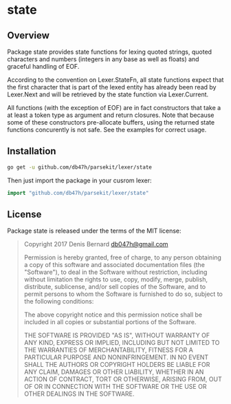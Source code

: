 # state

## Overview

Package state provides state functions for lexing quoted strings,
quoted characters and numbers (integers in any base as well as floats) and
graceful handling of EOF.

According to the convention on Lexer.StateFn, all state functions expect that
the first character that is part of the lexed entity has already been read by
Lexer.Next and will be retrieved by the state function via Lexer.Current.

All functions (with the exception of EOF) are in fact constructors that
take a at least a token type as argument and return closures. Note that
because some of these constructors pre-allocate buffers, using the returned
state functions concurently is not safe. See the examples for correct usage.

## Installation

```bash
go get -u github.com/db47h/parsekit/lexer/state
```

Then just import the package in your cusrom lexer:

```go
import "github.com/db47h/parsekit/lexer/state"
```

## License

Package state is released under the terms of the MIT license:

> Copyright 2017 Denis Bernard <db047h@gmail.com>
>
> Permission is hereby granted, free of charge, to any person obtaining a copy of
> this software and associated documentation files (the "Software"), to deal in
> the Software without restriction, including without limitation the rights to
> use, copy, modify, merge, publish, distribute, sublicense, and/or sell copies of
> the Software, and to permit persons to whom the Software is furnished to do so,
> subject to the following conditions:
>
> The above copyright notice and this permission notice shall be included in all
> copies or substantial portions of the Software.
>
> THE SOFTWARE IS PROVIDED "AS IS", WITHOUT WARRANTY OF ANY KIND, EXPRESS OR
> IMPLIED, INCLUDING BUT NOT LIMITED TO THE WARRANTIES OF MERCHANTABILITY, FITNESS
> FOR A PARTICULAR PURPOSE AND NONINFRINGEMENT. IN NO EVENT SHALL THE AUTHORS OR
> COPYRIGHT HOLDERS BE LIABLE FOR ANY CLAIM, DAMAGES OR OTHER LIABILITY, WHETHER
> IN AN ACTION OF CONTRACT, TORT OR OTHERWISE, ARISING FROM, OUT OF OR IN
> CONNECTION WITH THE SOFTWARE OR THE USE OR OTHER DEALINGS IN THE SOFTWARE.